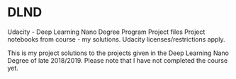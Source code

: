 # DLND
Udacity - Deep Learning Nano Degree Program Project files
Project notebooks from course - my solutions.
Udacity licenses/restrictions apply. 

This is my project solutions to the projects given in the Deep Learning Nano Degree of late 2018/2019. Please note that I have not completed the course yet.

